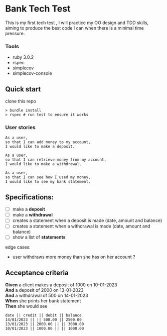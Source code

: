 # Bank Tech Test

This is my first tech test , I will practice my OO design and TDD skills, aiming to produce the best code I can when there is a minimal time pressure.

### Tools

- ruby 3.0.2
- rspec
- simplecov
- simplecov-console

## Quick start

clone this repo

```
> bundle install
> rspec # run test to ensure it works
```

### User stories

```
As a user,
so that I can add money to my account,
I would like to make a deposit.
```

```
As a user,
so that I can retrieve money from my account,
I would like to make a withdrawal.
```

```
As a user,
so that I can see how I used my money,
I would like to see my bank statement.
```

## Specifications:

- [ ] make a **deposit**
- [ ] make a **withdrawal**
- [ ] creates a statement when a deposit is made (date, amount and balance)
- [ ] creates a statement when a withdrawal is made (date, amount and balance)
- [ ] show a list of **statements**

edge cases:

- user withdraws more money than she has on her account ?

## Acceptance criteria

**Given** a client makes a deposit of 1000 on 10-01-2023  
**And** a deposit of 2000 on 13-01-2023  
**And** a withdrawal of 500 on 14-01-2023  
**When** she prints her bank statement  
**Then** she would see

```
date || credit || debit || balance
14/01/2023 || || 500.00 || 2500.00
13/01/2023 || 2000.00 || || 3000.00
10/01/2023 || 1000.00 || || 1000.00
```
